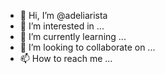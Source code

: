 - 👋 Hi, I’m @adeliarista
- 👀 I’m interested in ...
- 🌱 I’m currently learning ...
- 💞️ I’m looking to collaborate on ...
- 📫 How to reach me ...

<!---
adeliarista/adeliarista is a ✨ special ✨ repository because its `README.md` (this file) appears on your GitHub profile.
You can click the Preview link to take a look at your changes.
--->
